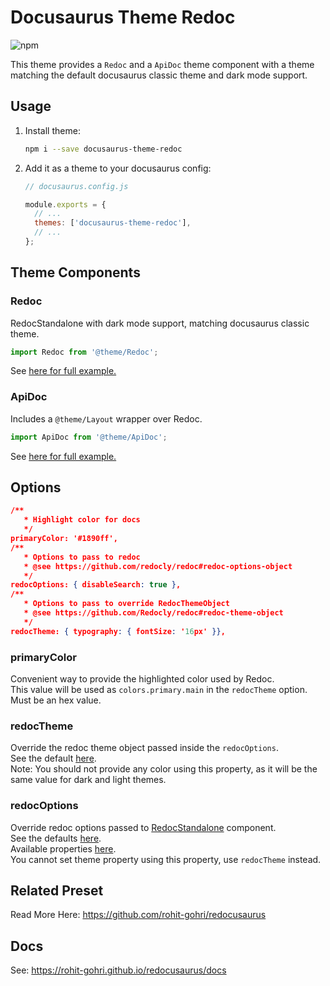 # Docusaurus Theme Redoc

![npm](https://img.shields.io/npm/v/docusaurus-theme-redoc?style=flat-square)

This theme provides a `Redoc` and a `ApiDoc` theme component with a theme matching the default docusaurus classic theme and dark mode support.

## Usage

1. Install theme:

   ```sh
   npm i --save docusaurus-theme-redoc
   ```

1. Add it as a theme to your docusaurus config:

   ```js
   // docusaurus.config.js

   module.exports = {
     // ...
     themes: ['docusaurus-theme-redoc'],
     // ...
   };
   ```

## Theme Components

### Redoc

RedocStandalone with dark mode support, matching docusaurus classic theme.

```js
import Redoc from '@theme/Redoc';
```

See [here for full example.](https://github.com/rohit-gohri/redocusaurus/tree/main/website/src/pages/examples/custom-layout/index.js)

### ApiDoc

Includes a `@theme/Layout` wrapper over Redoc.

```js
import ApiDoc from '@theme/ApiDoc';
```

See [here for full example.](https://github.com/rohit-gohri/redocusaurus/tree/main/website/src/pages/examples/custom-page/index.js)

## Options

```json
/**
   * Highlight color for docs
   */
primaryColor: '#1890ff',
/**
   * Options to pass to redoc
   * @see https://github.com/redocly/redoc#redoc-options-object
   */
redocOptions: { disableSearch: true },
/**
   * Options to pass to override RedocThemeObject
   * @see https://github.com/Redocly/redoc#redoc-theme-object
   */
redocTheme: { typography: { fontSize: '16px' }},
```

### primaryColor

Convenient way to provide the highlighted color used by Redoc.  
This value will be used as `colors.primary.main` in the `redocTheme` option. Must be an hex value.

### redocTheme

Override the redoc theme object passed inside the `redocOptions`.  
See the default [here](https://github.com/Redocly/redoc#redoc-theme-object).  
Note: You should not provide any color using this property, as it will be the same value for dark and light themes.

### redocOptions

Override redoc options passed to [RedocStandalone](https://redoc.ly/docs/redoc/quickstart/react/) component.  
See the defaults [here](https://github.com/rohit-gohri/redocusaurus/blob/main/packages/docusaurus-theme-redoc/src/redocData.ts#L6-L11).  
Available properties [here](https://github.com/Redocly/redoc#redoc-options-object).  
You cannot set theme property using this property, use `redocTheme` instead.

## Related Preset

Read More Here: <https://github.com/rohit-gohri/redocusaurus>

## Docs

See: <https://rohit-gohri.github.io/redocusaurus/docs>
